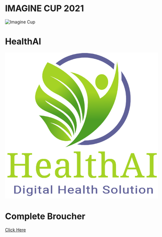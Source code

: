 # IMAGINE CUP 2021
![Imagine Cup](https://static.toiimg.com/thumb/msid-79601153,width-800,height-400,resizemode-4/.jpg)
# HealthAI
![Logo](/Images/HealthAI_Logo.png)

# Complete Broucher
<a href="https://github.com/AkashSrivastava1721/HealthAI_Imagine_Cup_2021/wiki/HealthAI-Broucher" class="button icon search">Click Here</a>
